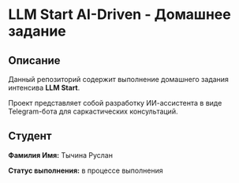 # LLM Start AI-Driven - Домашнее задание

## Описание
Данный репозиторий содержит выполнение домашнего задания интенсива **LLM Start**. 

Проект представляет собой разработку ИИ-ассистента в виде Telegram-бота для саркастических консультаций.

## Студент
**Фамилия Имя:** Тычина Руслан

**Статус выполнения:** в процессе выполнения
